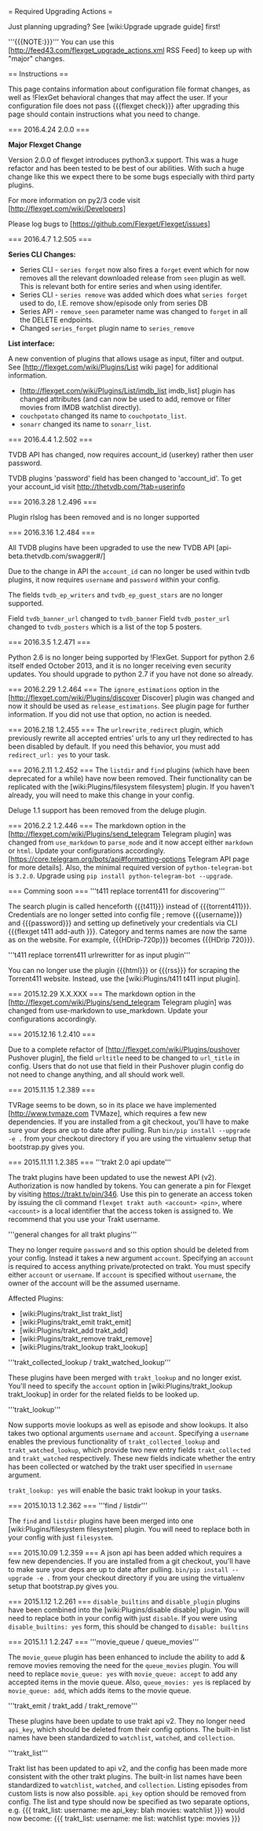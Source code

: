 = Required Upgrading Actions =

Just planning upgrading? See [wiki:Upgrade upgrade guide] first!

'''{{{NOTE:}}}''' You can use this [http://feed43.com/flexget_upgrade_actions.xml RSS Feed] to keep up with "major" changes.

== Instructions ==

This page contains information about configuration file format changes, as well as !FlexGet behavioral changes that may affect the user. If your configuration file does not pass {{{flexget check}}} after upgrading this page should contain instructions what you need to change.

=== 2016.4.24 2.0.0 ===

**Major Flexget Change**

Version 2.0.0 of flexget introduces python3.x support. This was a huge refactor and has been tested to be best of our abilities. With such a huge change like this we expect there to be some bugs especially with third party plugins. 

For more information on py2/3 code visit [http://flexget.com/wiki/Developers]

Please log bugs to [https://github.com/Flexget/Flexget/issues]


=== 2016.4.7 1.2.505 ===

**Series CLI Changes:**

* Series CLI - `series forget` now also fires a `forget` event which for now removes all the relevant downloaded release from `seen` plugin as well. This is relevant both for entire series and when using identifer.
* Series CLI - `series remove` was added which does what `series forget` used to do, I.E. remove show/episode only from series DB
* Series API - `remove_seen` parameter name was changed to `forget` in all the DELETE endpoints.
* Changed `series_forget` plugin name to `series_remove`

**List interface:**

A new convention of plugins that allows usage as input, filter and output. See [http://flexget.com/wiki/Plugins/List wiki page] for additional information.
* [http://flexget.com/wiki/Plugins/List/imdb_list imdb_list] plugin has changed attributes (and can now be used to add, remove or filter movies from IMDB watchlist directly).
* `couchpotato` changed its name to `couchpotato_list`.
* `sonarr` changed its name to `sonarr_list`.

=== 2016.4.4 1.2.502 ===

TVDB API has changed, now requires account_id (userkey) rather then user password.

TVDB plugins 'password' field has been changed to 'account_id'. To get your account_id visit http://thetvdb.com/?tab=userinfo

=== 2016.3.28 1.2.496 ===

Plugin rlslog has been removed and is no longer supported

=== 2016.3.16 1.2.484 ===

All TVDB plugins have been upgraded to use the new TVDB API [api-beta.thetvdb.com/swagger#/]

Due to the change in API the `account_id` can no longer be used within tvdb plugins, it now requires `username` and `password` within your config.

The fields `tvdb_ep_writers` and `tvdb_ep_guest_stars` are no longer supported.

Field `tvdb_banner_url` changed to `tvdb_banner`
Field `tvdb_poster_url` changed to `tvdb_posters` which is a list of the top 5 posters.


=== 2016.3.5 1.2.471 ===

Python 2.6 is no longer being supported by !FlexGet. Support for python 2.6 itself ended October 2013, and it is no longer receiving even security updates. You should upgrade to python 2.7 if you have not done so already.

=== 2016.2.29 1.2.464 ===
The `ignore_estimations` option in the [http://flexget.com/wiki/Plugins/discover Discover] plugin was changed and now it should be used as `release_estimations`. See plugin page for further information. If you did not use that option, no action is needed.

=== 2016.2.18 1.2.455 ===
The `urlrewrite_redirect` plugin, which previously rewrite all accepted entries' urls to any url they redirected to has been disabled by default. If you need this behavior, you must add `redirect_url: yes` to your task.

=== 2016.2.11 1.2.452 ===
The `listdir` and `find` plugins (which have been deprecated for a while) have now been removed. Their functionality can be replicated with the [wiki:Plugins/filesystem filesystem] plugin. If you haven't already, you will need to make this change in your config.

Deluge 1.1 support has been removed from the deluge plugin.

=== 2016.2.2 1.2.446 ===
The markdown option in the [http://flexget.com/wiki/Plugins/send_telegram Telegram plugin] was changed from `use_markdown` to `parse_mode` and it now accept either `markdown` or `html`. Update your configurations accordingly. [https://core.telegram.org/bots/api#formatting-options Telegram API page for more details]. Also, the minimal required version of `python-telegram-bot` is `3.2.0`. Upgrade using `pip install python-telegram-bot --upgrade`.

=== Comming soon ===
'''t411 replace torrent411 for discovering'''

The search plugin is called henceforth {{{t411}}} instead of {{{torrent411}}}. Credentials are no longer setted into config file ; remove {{{username}}} and {{{password}}} and setting up definetively your credentials via CLI {{{flexget t411 add-auth <username> <password>}}}. Category and terms names are now the same as on the website. For example, {{{HDrip-720p}}} becomes {{{HDrip 720}}}.

'''t411 replace torrent411 urlrewritter for as input plugin'''

You can no longer use the plugin {{{html}}} or {{{rss}}} for scraping the Torrent411 website. Instead, use the [wiki:Plugins/t411 t411 input plugin].

=== 2015.12.29 X.X.XXX ===
The markdown option in the [http://flexget.com/wiki/Plugins/send_telegram Telegram plugin] was changed from use-markdown to use_markdown. Update your configurations accordingly.

=== 2015.12.16 1.2.410 ===

Due to a complete refactor of [http://flexget.com/wiki/Plugins/pushover Pushover plugin], the field `urltitle` need to be changed to `url_title` in config. Users that do not use that field in their Pushover plugin config do not need to change anything, and all should work well.

=== 2015.11.15 1.2.389 ===

TVRage seems to be down, so in its place we have implemented [http://www.tvmaze.com TVMaze], which requires a few new dependencies.
If you are installed from a git checkout, you'll have to make sure your deps are up to date after pulling. Run `bin/pip install --upgrade -e .` from your checkout directory if you are using the virtualenv setup that bootstrap.py gives you.

=== 2015.11.11 1.2.385 ===
'''trakt 2.0 api update'''

The trakt plugins have been updated to use the newest API (v2). Authorization is now handled by tokens. You can generate a pin for Flexget by visiting https://trakt.tv/pin/346. Use this pin to generate an access token by issuing the cli command `flexget trakt auth <account> <pin>`, where `<account>` is a local identifier that the access token is assigned to. We recommend that you use your Trakt username.

'''general changes for all trakt plugins'''

They no longer require `password` and so this option should be deleted from your config. Instead it takes a new argument `account`. Specifying an `account` is required to access anything private/protected on trakt. You must specify either `account` or `username`. If `account` is specified without `username`, the owner of the account will be the assumed username.

Affected Plugins:
  - [wiki:Plugins/trakt_list trakt_list]
  - [wiki:Plugins/trakt_emit trakt_emit]
  - [wiki:Plugins/trakt_add trakt_add]
  - [wiki:Plugins/trakt_remove trakt_remove]
  - [wiki:Plugins/trakt_lookup trakt_lookup]

'''trakt_collected_lookup / trakt_watched_lookup'''

These plugins have been merged with `trakt_lookup` and no longer exist. You'll need to specify the `account` option in [wiki:Plugins/trakt_lookup trakt_lookup] in order for the related fields to be looked up.

'''trakt_lookup'''

Now supports movie lookups as well as episode and show lookups. It also takes two optional arguments `username` and `account`. Specifying a `username` enables the previous functionality of `trakt_collected_lookup` and `trakt_watched_lookup`, which provide two new entry fields `trakt_collected` and `trakt_watched` respectively. These new fields indicate whether the entry has been collected or watched by the trakt user specified in `username` argument. 

`trakt_lookup: yes` will enable the basic trakt lookup in your tasks.

=== 2015.10.13 1.2.362 ===
'''find / listdir'''

The `find` and `listdir` plugins have been merged into one [wiki:Plugins/filesystem filesystem] plugin. You will need to replace both in your config with just `filesystem`.

=== 2015.10.09 1.2.359 ===
A json api has been added which requires a few new dependencies. If you are installed from a git checkout, you'll have to make sure your deps are up to date after pulling. `bin/pip install --upgrade -e .` from your checkout directory if you are using the virtualenv setup that bootstrap.py gives you.

=== 2015.1.12 1.2.261 ===
`disable_builtins` and `disable_plugin` plugins have been combined into the [wiki:Plugins/disable disable] plugin. You will need to replace both in your config with just `disable`. If you were using `disable_builtins: yes` form, this should be changed to `disable: builtins`

=== 2015.1.1 1.2.247 ===
'''movie_queue / queue_movies'''

The `movie_queue` plugin has been enhanced to include the ability to add & remove movies removing the need for the `queue_movies` plugin. You will need to replace `movie_queue: yes` with `movie_queue: accept` to add any accepted items in the movie queue. Also, `queue_movies: yes` is replaced by `movie_queue: add`, which adds items to the movie queue.

'''trakt_emit / trakt_add / trakt_remove'''

These plugins have been update to use trakt api v2. They no longer need `api_key`, which should be deleted from their config options. The built-in list names have been standardized to `watchlist`, `watched`, and `collection`.

'''trakt_list'''

Trakt list has been updated to api v2, and the config has been made more consistent with the other trakt plugins. The built-in list names have been standardized to `watchlist`, `watched`, and `collection`. Listing episodes from custom lists is now also possible. `api_key` option should be removed from config. The list and type should now be specified as two separate options, e.g.
{{{
trakt_list:
  username: me
  api_key: blah
  movies: watchlist
}}}
would now become:
{{{
trakt_list:
  username: me
  list: watchlist
  type: movies
}}}